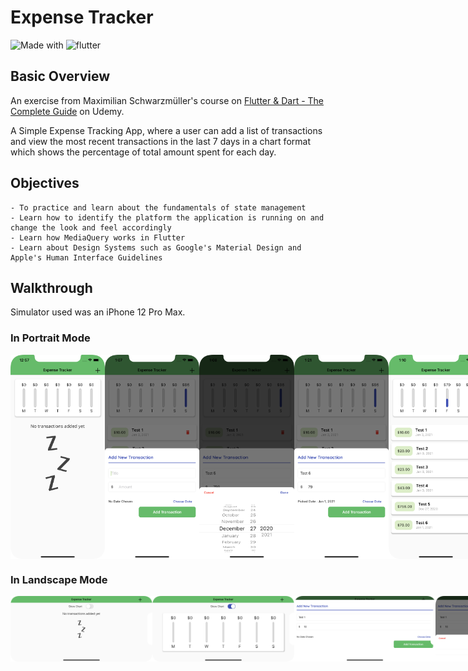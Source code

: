 # Expense Tracker

![Made with](https://img.shields.io/badge/Made%20with-Dart-blue)
![flutter](https://img.shields.io/badge/flutter-v1.22.5-blue)

## Basic Overview

An exercise from Maximilian Schwarzmüller's course on [Flutter & Dart - The Complete Guide](https://www.udemy.com/course/learn-flutter-dart-to-build-ios-android-apps/) on Udemy.

A Simple Expense Tracking App, where a user can add a list of transactions and view the most recent transactions in the last 7 days in a chart format which shows the percentage of total amount spent for each day.

## Objectives
```
- To practice and learn about the fundamentals of state management
- Learn how to identify the platform the application is running on and change the look and feel accordingly
- Learn how MediaQuery works in Flutter
- Learn about Design Systems such as Google's Material Design and Apple's Human Interface Guidelines
```

## Walkthrough

Simulator used was an iPhone 12 Pro Max.

### In Portrait Mode
<div style="display:flex; justify-content:space-between;">
    <img src="/Screenshots/1.png" alt="Screenshot" width=30%>
    <img src="/Screenshots/2.png" alt="Screenshot" width=30%>
    <img src="/Screenshots/3.png" alt="Screenshot" width=30%>
    <img src="/Screenshots/4.png" alt="Screenshot" width=30%>
    <img src="/Screenshots/5.png" alt="Screenshot" width=30%>
</div>

### In Landscape Mode
<div style="display:flex; justify-content:space-between;">
    <img src="/Screenshots/S1.png" alt="Screenshot" width=45%>
    <img src="/Screenshots/S2.png" alt="Screenshot" width=45%>
    <img src="/Screenshots/S3.png" alt="Screenshot" width=45%>
    <img src="/Screenshots/S4.png" alt="Screenshot" width=45%>
    <img src="/Screenshots/S5.png" alt="Screenshot" width=45%>
</div>